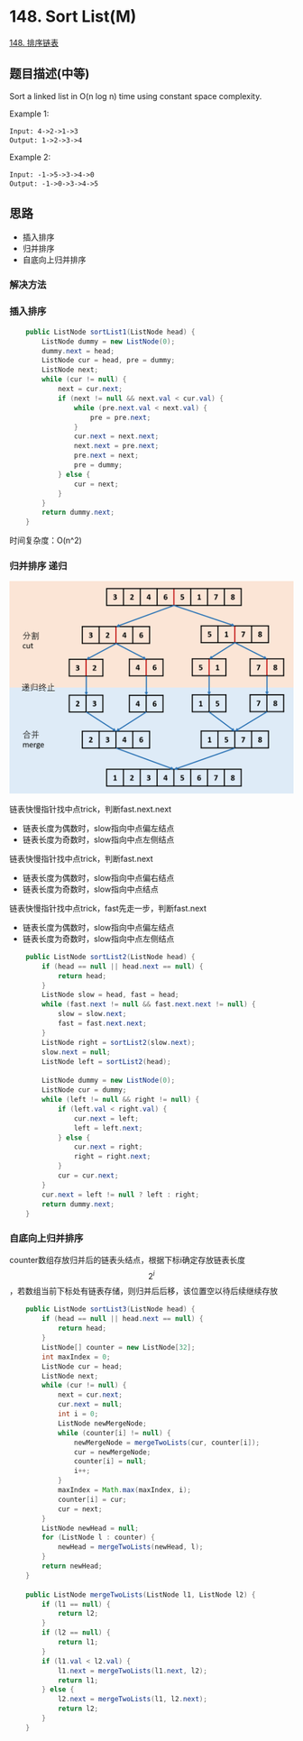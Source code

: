 # 148. Sort List\(M\)

[148. 排序链表](https://leetcode-cn.com/problems/sort-list/)

## 题目描述\(中等\)

Sort a linked list in O\(n log n\) time using constant space complexity.

Example 1:

```
Input: 4->2->1->3
Output: 1->2->3->4
```

Example 2:

```
Input: -1->5->3->4->0
Output: -1->0->3->4->5
```

## 思路

* 插入排序
* 归并排序
* 自底向上归并排序

### 解决方法

### 插入排序

```java
    public ListNode sortList1(ListNode head) {
        ListNode dummy = new ListNode(0);
        dummy.next = head;
        ListNode cur = head, pre = dummy;
        ListNode next;
        while (cur != null) {
            next = cur.next;
            if (next != null && next.val < cur.val) {
                while (pre.next.val < next.val) {
                    pre = pre.next;
                }
                cur.next = next.next;
                next.next = pre.next;
                pre.next = next;
                pre = dummy;
            } else {
                cur = next;
            }
        }
        return dummy.next;
    }
```

时间复杂度：O\(n^2\)

### 归并排序 递归

![](/assets/101-200/148-s-2-1.png)



链表快慢指针找中点trick，判断fast.next.next
* 链表长度为偶数时，slow指向中点偏左结点
* 链表长度为奇数时，slow指向中点左侧结点

链表快慢指针找中点trick，判断fast.next
* 链表长度为偶数时，slow指向中点偏右结点
* 链表长度为奇数时，slow指向中点结点

链表快慢指针找中点trick，fast先走一步，判断fast.next
* 链表长度为偶数时，slow指向中点偏左结点
* 链表长度为奇数时，slow指向中点左侧结点



```java
    public ListNode sortList2(ListNode head) {
        if (head == null || head.next == null) {
            return head;
        }
        ListNode slow = head, fast = head;
        while (fast.next != null && fast.next.next != null) {
            slow = slow.next;
            fast = fast.next.next;
        }
        ListNode right = sortList2(slow.next);
        slow.next = null;
        ListNode left = sortList2(head);

        ListNode dummy = new ListNode(0);
        ListNode cur = dummy;
        while (left != null && right != null) {
            if (left.val < right.val) {
                cur.next = left;
                left = left.next;
            } else {
                cur.next = right;
                right = right.next;
            }
            cur = cur.next;
        }
        cur.next = left != null ? left : right;
        return dummy.next;
    }
```

### 自底向上归并排序

counter数组存放归并后的链表头结点，根据下标i确定存放链表长度$$2^i$$，若数组当前下标处有链表存储，则归并后后移，该位置空以待后续继续存放

```java
    public ListNode sortList3(ListNode head) {
        if (head == null || head.next == null) {
            return head;
        }
        ListNode[] counter = new ListNode[32];
        int maxIndex = 0;
        ListNode cur = head;
        ListNode next;
        while (cur != null) {
            next = cur.next;
            cur.next = null;
            int i = 0;
            ListNode newMergeNode;
            while (counter[i] != null) {
                newMergeNode = mergeTwoLists(cur, counter[i]);
                cur = newMergeNode;
                counter[i] = null;
                i++;
            }
            maxIndex = Math.max(maxIndex, i);
            counter[i] = cur;
            cur = next;
        }
        ListNode newHead = null;
        for (ListNode l : counter) {
            newHead = mergeTwoLists(newHead, l);
        }
        return newHead;
    }

    public ListNode mergeTwoLists(ListNode l1, ListNode l2) {
        if (l1 == null) {
            return l2;
        }
        if (l2 == null) {
            return l1;
        }
        if (l1.val < l2.val) {
            l1.next = mergeTwoLists(l1.next, l2);
            return l1;
        } else {
            l2.next = mergeTwoLists(l1, l2.next);
            return l2;
        }
    }
```



